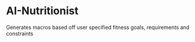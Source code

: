 # AI-Nutritionist
Generates macros based off user specified fitness goals, requirements and constraints
